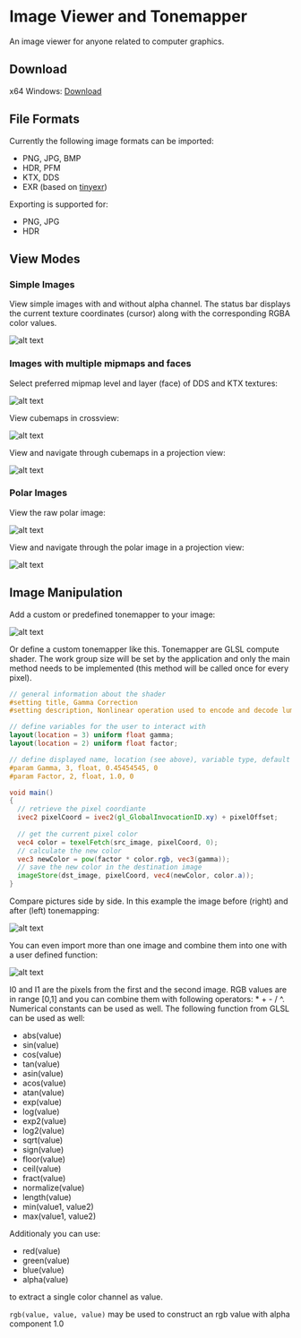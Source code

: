 # Image Viewer and Tonemapper

An image viewer for anyone related to computer graphics.

## Download

x64 Windows: [Download](https://github.com/kopaka1822/ImageViewer/blob/Release/Build/Texture%20Viewer.zip?raw=true)

## File Formats

Currently the following image formats can be imported:
* PNG, JPG, BMP
* HDR, PFM
* KTX, DDS
* EXR (based on [tinyexr](https://github.com/syoyo/tinyexr))

Exporting is supported for:
* PNG, JPG
* HDR

## View Modes
### Simple Images
View simple images with and without alpha channel. The status bar displays the current texture coordinates (cursor) along with the corresponding RGBA color values.

![alt text](https://github.com/kopaka1822/ImageViewer/blob/master/examples/transparent.png)

### Images with multiple mipmaps and faces

Select preferred mipmap level and layer (face) of DDS and KTX textures:

![alt text](https://github.com/kopaka1822/ImageViewer/blob/master/examples/layer_level_view.png)

View cubemaps in crossview:


![alt text](https://github.com/kopaka1822/ImageViewer/blob/master/examples/cross_view.png)

View and navigate through cubemaps in a projection view:

![alt text](https://github.com/kopaka1822/ImageViewer/blob/master/examples/cube_view.png)

### Polar Images

View the raw polar image:

![alt text](https://github.com/kopaka1822/ImageViewer/blob/master/examples/balcony_raw.png)

View and navigate through the polar image in a projection view:

![alt text](https://github.com/kopaka1822/ImageViewer/blob/master/examples/balcony_polar.png)

## Image Manipulation

Add a custom or predefined tonemapper to your image:

![alt text](https://github.com/kopaka1822/ImageViewer/blob/master/examples/balcony_tonemapper.png)

Or define a custom tonemapper like this. Tonemapper are GLSL compute shader. The work group size will be set by the application and only the main method needs to be implemented (this method will be called once for every pixel).

```glsl
// general information about the shader
#setting title, Gamma Correction
#setting description, Nonlinear operation used to encode and decode luminance or tristimulus values in video or still image systems. Formula: (Factor * V) ^ Gamma.

// define variables for the user to interact with
layout(location = 3) uniform float gamma;
layout(location = 2) uniform float factor;

// define displayed name, location (see above), variable type, default value and optional minimum, maximum
#param Gamma, 3, float, 0.45454545, 0
#param Factor, 2, float, 1.0, 0

void main()
{
  // retrieve the pixel coordiante
  ivec2 pixelCoord = ivec2(gl_GlobalInvocationID.xy) + pixelOffset;
  
  // get the current pixel color
  vec4 color = texelFetch(src_image, pixelCoord, 0);
  // calculate the new color
  vec3 newColor = pow(factor * color.rgb, vec3(gamma));
  // save the new color in the destination image
  imageStore(dst_image, pixelCoord, vec4(newColor, color.a));
}
```

Compare pictures side by side. In this example the image before (right) and after (left) tonemapping:

![alt text](https://github.com/kopaka1822/ImageViewer/blob/master/examples/leanna_compare.png)

You can even import more than one image and combine them into one with a user defined function:

![alt text](https://github.com/kopaka1822/ImageViewer/blob/master/examples/image_formula.png)

I0 and I1 are the pixels from the first and the second image. RGB values are in range [0,1] and you can combine them with following operators: * + - / ^. Numerical constants can be used as well.
The following function from GLSL can be used as well:
* abs(value)
* sin(value)
* cos(value)
* tan(value)
* asin(value)
* acos(value)
* atan(value)
* exp(value)
* log(value)
* exp2(value)
* log2(value)
* sqrt(value)
* sign(value)
* floor(value)
* ceil(value)
* fract(value)
* normalize(value)
* length(value)
* min(value1, value2)
* max(value1, value2)

Additionaly you can use:
* red(value)
* green(value)
* blue(value)
* alpha(value)

to extract a single color channel as value.

`rgb(value, value, value)` may be used to construct an rgb value with alpha component 1.0
